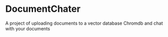 # DocumentChater
A project of uploading documents to a vector database Chromdb and chat with your documents
